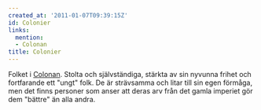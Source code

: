 ```yaml
---
created_at: '2011-01-07T09:39:15Z'
id: Colonier
links:
  mention:
  - Colonan
title: Colonier
---
```


Folket i [Colonan]. Stolta och självständiga, stärkta av sin nyvunna frihet och fortfarande ett
"ungt" folk. De är strävsamma och litar till sin egen förmåga, men det finns personer som anser att
deras arv från det gamla imperiet gör dem "bättre" än alla andra.

  [Colonan]: Colonan